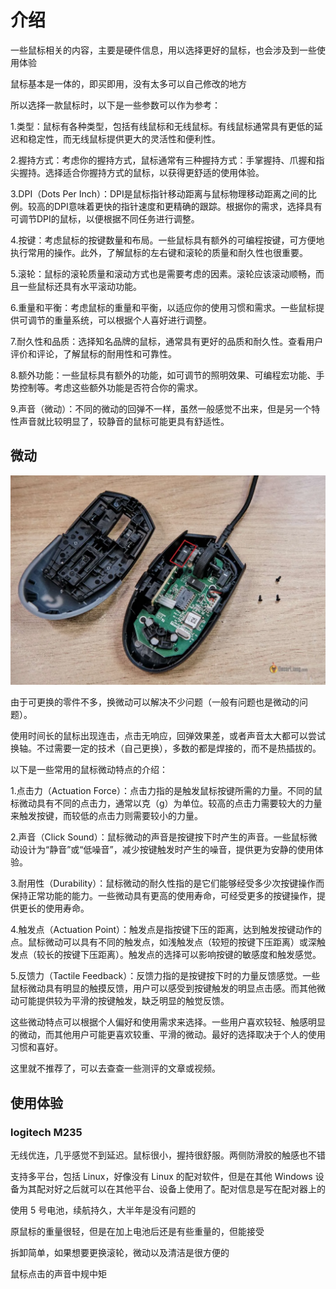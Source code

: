 # 介绍

一些鼠标相关的内容，主要是硬件信息，用以选择更好的鼠标，也会涉及到一些使用体验

鼠标基本是一体的，即买即用，没有太多可以自己修改的地方

所以选择一款鼠标时，以下是一些参数可以作为参考：

1.类型：鼠标有各种类型，包括有线鼠标和无线鼠标。有线鼠标通常具有更低的延迟和稳定性，而无线鼠标提供更大的灵活性和便利性。

2.握持方式：考虑你的握持方式，鼠标通常有三种握持方式：手掌握持、爪握和指尖握持。选择适合你握持方式的鼠标，以获得更舒适的使用体验。

3.DPI（Dots Per Inch）：DPI是鼠标指针移动距离与鼠标物理移动距离之间的比例。较高的DPI意味着更快的指针速度和更精确的跟踪。根据你的需求，选择具有可调节DPI的鼠标，以便根据不同任务进行调整。

4.按键：考虑鼠标的按键数量和布局。一些鼠标具有额外的可编程按键，可方便地执行常用的操作。此外，了解鼠标的左右键和滚轮的质量和耐久性也很重要。

5.滚轮：鼠标的滚轮质量和滚动方式也是需要考虑的因素。滚轮应该滚动顺畅，而且一些鼠标还具有水平滚动功能。

6.重量和平衡：考虑鼠标的重量和平衡，以适应你的使用习惯和需求。一些鼠标提供可调节的重量系统，可以根据个人喜好进行调整。

7.耐久性和品质：选择知名品牌的鼠标，通常具有更好的品质和耐久性。查看用户评价和评论，了解鼠标的耐用性和可靠性。

8.额外功能：一些鼠标具有额外的功能，如可调节的照明效果、可编程宏功能、手势控制等。考虑这些额外功能是否符合你的需求。

9.声音（微动）：不同的微动的回弹不一样，虽然一般感觉不出来，但是另一个特性声音就比较明显了，较静音的鼠标可能更具有舒适性。

## 微动

![鼠标微动]

由于可更换的零件不多，换微动可以解决不少问题（一般有问题也是微动的问题）。

使用时间长的鼠标出现连击，点击无响应，回弹效果差，或者声音太大都可以尝试换轴。不过需要一定的技术（自己更换），多数的都是焊接的，而不是热插拔的。

以下是一些常用的鼠标微动特点的介绍：

1.点击力（Actuation Force）：点击力指的是触发鼠标按键所需的力量。不同的鼠标微动具有不同的点击力，通常以克（g）为单位。较高的点击力需要较大的力量来触发按键，而较低的点击力则需要较小的力量。

2.声音（Click Sound）：鼠标微动的声音是按键按下时产生的声音。一些鼠标微动设计为“静音”或“低噪音”，减少按键触发时产生的噪音，提供更为安静的使用体验。

3.耐用性（Durability）：鼠标微动的耐久性指的是它们能够经受多少次按键操作而保持正常功能的能力。一些微动具有更高的使用寿命，可经受更多的按键操作，提供更长的使用寿命。

4.触发点（Actuation Point）：触发点是指按键下压的距离，达到触发按键动作的点。鼠标微动可以具有不同的触发点，如浅触发点（较短的按键下压距离）或深触发点（较长的按键下压距离）。触发点的选择可以影响按键的敏感度和触发感觉。

5.反馈力（Tactile Feedback）：反馈力指的是按键按下时的力量反馈感觉。一些鼠标微动具有明显的触摸反馈，用户可以感受到按键触发的明显点击感。而其他微动可能提供较为平滑的按键触发，缺乏明显的触觉反馈。

这些微动特点可以根据个人偏好和使用需求来选择。一些用户喜欢较轻、触感明显的微动，而其他用户可能更喜欢较重、平滑的微动。最好的选择取决于个人的使用习惯和喜好。

这里就不推荐了，可以去查查一些测评的文章或视频。

## 使用体验

### logitech M235

无线优连，几乎感觉不到延迟。鼠标很小，握持很舒服。两侧防滑胶的触感也不错

支持多平台，包括 Linux，好像没有 Linux 的配对软件，但是在其他 Windows 设备为其配对好之后就可以在其他平台、设备上使用了。配对信息是写在配对器上的

使用 5 号电池，续航持久，大半年是没有问题的

原鼠标的重量很轻，但是在加上电池后还是有些重量的，但能接受

拆卸简单，如果想要更换滚轮，微动以及清洁是很方便的

鼠标点击的声音中规中矩

  [鼠标微动]: images/mouse-switch.jpg
